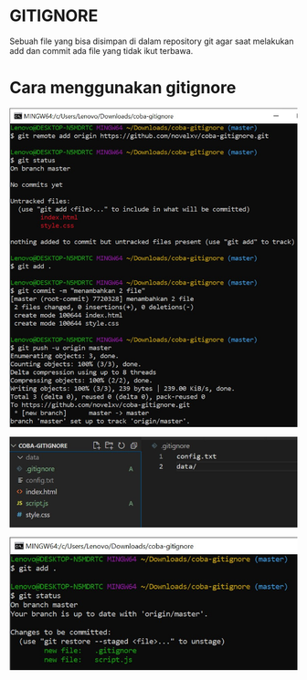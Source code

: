# GITIGNORE

Sebuah file yang bisa disimpan di dalam repository git agar saat melakukan add dan commit ada file yang tidak ikut terbawa.

# Cara menggunakan gitignore

![coba gitignore](cobagitignore1.jpg)

![coba gitignore](cobagitignore2.jpg)

![coba gitignore](cobagitignore3.jpg)